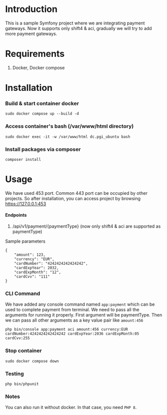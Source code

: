 Introduction
===========
This is a sample Symfony project where we are integrating payment gateways. Now it supports only shift4 & aci, gradually we will try to add more payment gateways. 

Requirements
===========
1. Docker, Docker compose

Installation
===========

### Build & start container docker

```
sudo docker compose up --build -d
```

### Access container's bash (/var/www/html directory)

```
sudo docker exec -it -w /var/www/html dc.pgi_ubuntu bash
```

### Install packages via composer

```
composer install
```

Usage
===========

We have used 453 port. Common 443 port can be occupied by other projects. So after installation, you can access project by browsing https://127.0.0.1:453

#### Endpoints
1. /api/v1/payment/{paymentType} (now only shift4 & aci are supported as paymentType)

Sample parameters

```
{
    "amount": 123,
    "currency": "EUR",
    "cardNumber": "4242424242424242",
    "cardExpYear": 2032,
    "cardExpMonth": "12",
    "cardCvv": "111"
}
```

### CLI Command
We have added any console command named `app:payment` which can be used to complete payment from terminal. We need to pass all the arguments for running it properly. First argument will be paymentType. Then we can pass all other arguments as a key value pair like `amount:456`
```
php bin/console app:payment aci amount:456 currency:EUR cardNumber:4242424242424242 cardExpYear:2036 cardExpMonth:05 cardCvv:255
```

### Stop container

```
sudo docker compose down
```


### Testing

```
php bin/phpunit
```

### Notes
You can also run it without docker. In that case, you need `PHP 8`.

